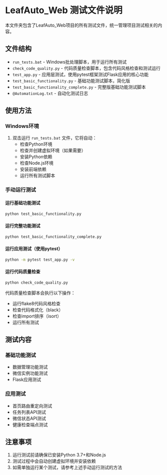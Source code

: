 # LeafAuto_Web 测试文件说明

本文件夹包含了LeafAuto_Web项目的所有测试文件，统一管理项目测试相关的内容。

## 文件结构

- `run_tests.bat` - Windows批处理脚本，用于运行所有测试
- `check_code_quality.py` - 代码质量检查脚本，包含代码风格检查和测试运行
- `test_app.py` - 应用层测试，使用pytest框架测试Flask应用的核心功能
- `test_basic_functionality.py` - 基础功能测试脚本，简化版
- `test_basic_functionality_complete.py` - 完整版基础功能测试脚本
- `@AutomationLog.txt` - 自动化测试日志

## 使用方法

### Windows环境

1. 双击运行 `run_tests.bat` 文件，它将自动：
   - 检查Python环境
   - 检查并创建虚拟环境（如果需要）
   - 安装Python依赖
   - 检查Node.js环境
   - 安装前端依赖
   - 运行所有测试脚本

### 手动运行测试

#### 运行基础功能测试
```bash
python test_basic_functionality.py
```

#### 运行完整功能测试
```bash
python test_basic_functionality_complete.py
```

#### 运行应用测试（使用pytest）
```bash
python -m pytest test_app.py -v
```

#### 运行代码质量检查
```bash
python check_code_quality.py
```

代码质量检查脚本会执行以下操作：
- 运行flake8代码风格检查
- 检查代码格式化（black）
- 检查import排序（isort）
- 运行所有测试

## 测试内容

### 基础功能测试
- 数据管理功能测试
- 微信实例功能测试
- Flask应用测试

### 应用测试
- 首页路由重定向测试
- 任务列表API测试
- 微信状态API测试
- 健康检查端点测试

## 注意事项

1. 运行测试前请确保已安装Python 3.7+和Node.js
2. 测试过程中会自动创建虚拟环境并安装依赖
3. 如需单独运行某个测试，请参考上述手动运行测试的方法